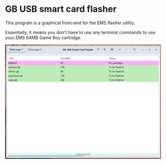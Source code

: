 # GB USB smart card flasher

This program is a graphical front-end for the EMS flasher utility.

Essentially, it means you don't have to use any terminal commands to use your EMS 64MB Game Boy cartridge.

 ![screenshot](screenshot.png)